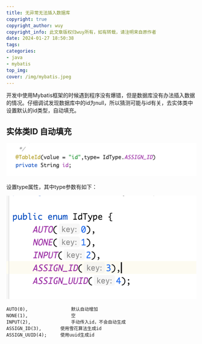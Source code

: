 ```yaml
---
title: 无异常无法插入数据库
copyright: true
copyright_author: wuy
copyright_info: 此文章版权归wuy所有，如有转载，请注明来自原作者
date: 2024-01-27 18:50:38
tags:
categories: 
- java
- mybatis
top_img:
cover: /img/mybatis.jpeg
---
```




开发中使用Mybatis框架的时候遇到程序没有爆错，但是数据库没有办法插入数据的情况。仔细调试发现数据库中的id为null，所以猜测可能与id有关，去实体类中设置默认的id类型，自动填充。



## 实体类ID 自动填充



![image-20240127232400531](image-20240127232400531.png)

设置type属性，其中type参数有如下：

![image-20240127232434937](image-20240127232434937.png)



```
AUTO(0), 				默认自动增加
NONE(1),				空
INPUT(2),				手动传入id，不会自动生成
ASSIGN_ID(3),		使用雪花算法生成id
ASSIGN_UUID(4);		使用uuid生成id
```